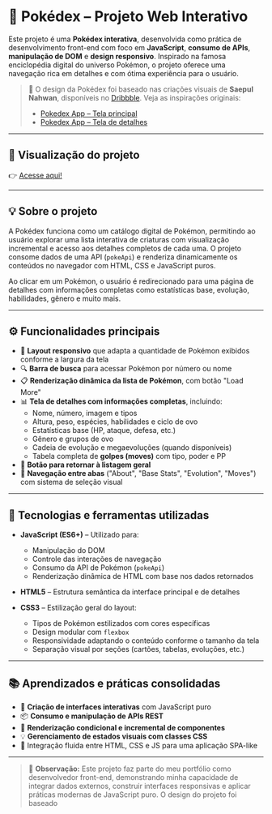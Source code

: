 # 📱 Pokédex – Projeto Web Interativo

Este projeto é uma **Pokédex interativa**, desenvolvida como prática de desenvolvimento front-end com foco em **JavaScript**, **consumo de APIs**, **manipulação de DOM** e **design responsivo**. Inspirado na famosa enciclopédia digital do universo Pokémon, o projeto oferece uma navegação rica em detalhes e com ótima experiência para o usuário.

> 🎨 O design da Pokédex foi baseado nas criações visuais de **Saepul Nahwan**, disponíveis no [Dribbble](https://dribbble.com/saepulnahwan). Veja as inspirações originais:
> - [Pokedex App – Tela principal](https://dribbble.com/shots/6540871-Pokedex-App)
> - [Pokedex App – Tela de detalhes](https://dribbble.com/shots/6545819-Pokedex-App)

---

## 🔗 Visualização do projeto

👉 [Acesse aqui!](https://thomaspollarini.github.io/Pokedex/)

---

## 💡 Sobre o projeto

A Pokédex funciona como um catálogo digital de Pokémon, permitindo ao usuário explorar uma lista interativa de criaturas com visualização incremental e acesso aos detalhes completos de cada uma. O projeto consome dados de uma API (`pokeApi`) e renderiza dinamicamente os conteúdos no navegador com HTML, CSS e JavaScript puros.

Ao clicar em um Pokémon, o usuário é redirecionado para uma página de detalhes com informações completas como estatísticas base, evolução, habilidades, gênero e muito mais.

---

## ⚙️ Funcionalidades principais

- 📱 **Layout responsivo** que adapta a quantidade de Pokémon exibidos conforme a largura da tela
- 🔍 **Barra de busca** para acessar Pokémon por número ou nome
- 📋 **Renderização dinâmica da lista de Pokémon**, com botão "Load More"
- 📊 **Tela de detalhes com informações completas**, incluindo:
  - Nome, número, imagem e tipos
  - Altura, peso, espécies, habilidades e ciclo de ovo
  - Estatísticas base (HP, ataque, defesa, etc.)
  - Gênero e grupos de ovo
  - Cadeia de evolução e megaevoluções (quando disponíveis)
  - Tabela completa de **golpes (moves)** com tipo, poder e PP
- 🔁 **Botão para retornar à listagem geral**
- 🧭 **Navegação entre abas** ("About", "Base Stats", "Evolution", "Moves") com sistema de seleção visual

---

## 🚀 Tecnologias e ferramentas utilizadas

- **JavaScript (ES6+)** – Utilizado para:
  - Manipulação do DOM
  - Controle das interações de navegação
  - Consumo da API de Pokémon (`pokeApi`)
  - Renderização dinâmica de HTML com base nos dados retornados

- **HTML5** – Estrutura semântica da interface principal e de detalhes

- **CSS3** – Estilização geral do layout:
  - Tipos de Pokémon estilizados com cores específicas
  - Design modular com `flexbox`
  - Responsividade adaptando o conteúdo conforme o tamanho da tela
  - Separação visual por seções (cartões, tabelas, evoluções, etc.)

---

## 📚 Aprendizados e práticas consolidadas

- 🧠 **Criação de interfaces interativas** com JavaScript puro
- 📦 **Consumo e manipulação de APIs REST**
- 🎯 **Renderização condicional e incremental de componentes**
- 💡 **Gerenciamento de estados visuais com classes CSS**
- 🎨 Integração fluida entre HTML, CSS e JS para uma aplicação SPA-like

---

> 🚀 **Observação:** Este projeto faz parte do meu portfólio como desenvolvedor front-end, demonstrando minha capacidade de integrar dados externos, construir interfaces responsivas e aplicar práticas modernas de JavaScript puro. O design do projeto foi baseado

